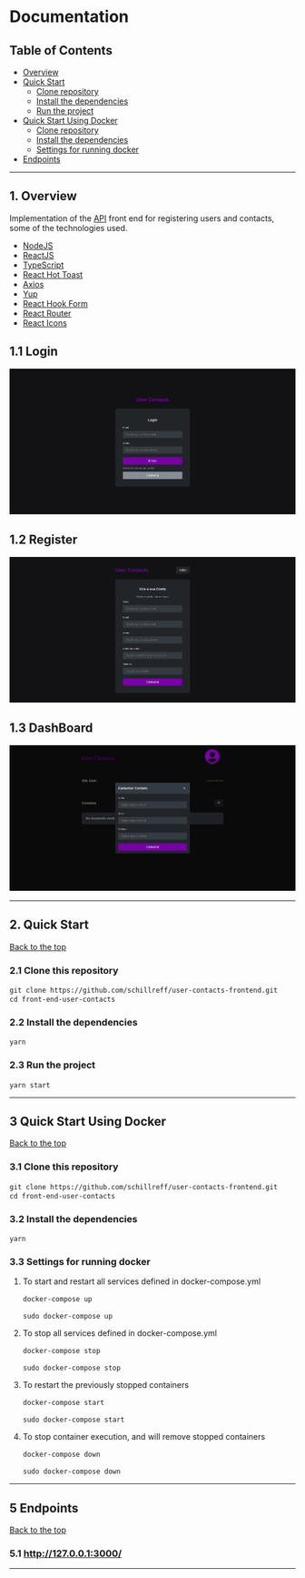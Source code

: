# Documentation

## Table of Contents

- [Overview](#1-overview)
- [Quick Start](#2-quick-start)
  - [Clone repository](#21-clone-this-repository)
  - [Install the dependencies](#22-install-the-dependencies)
  - [Run the project](#23-run-the-project)
- [Quick Start Using Docker](#3-quick-start-using-docker)
  - [Clone repository](#31-clone-this-repository)
  - [Install the dependencies](#32-install-the-dependencies)
  - [Settings for running docker](#33-settings-for-running-docker)
- [Endpoints](#5-endpoints)

---

## 1. Overview

 Implementation of the [API](https://github.com/schillreff/user-contacts-backend.git) front end for registering users and contacts, some of the technologies used.

- [NodeJS](https://nodejs.org/en/)
- [ReactJS](https://pt-br.reactjs.org/)
- [TypeScript](https://www.typescriptlang.org/)
- [React Hot Toast](https://react-hot-toast.com/)
- [Axios](https://axios-http.com/ptbr/)
- [Yup](https://www.npmjs.com/package/yup)
- [React Hook Form](https://react-hook-form.com/)
- [React Router](https://reactrouter.com/en/main)
- [React Icons](https://react-icons.github.io/react-icons/)

## 1.1 Login

!["Imagem login page"](website_images/login.png)

## 1.2 Register

!["Imagem register page"](website_images/register.png)

## 1.3 DashBoard

!["Imagem register page"](website_images/dashboard.png)

---

## 2. Quick Start

[Back to the top](#table-of-contents)

### 2.1 Clone this repository

```shell
git clone https://github.com/schillreff/user-contacts-frontend.git
cd front-end-user-contacts
```

### 2.2 Install the dependencies

```shell
yarn
```

### 2.3 Run the project

```shell
yarn start
```

---

## 3 Quick Start Using Docker

[Back to the top](#table-of-contents)

### 3.1 Clone this repository

```shell
git clone https://github.com/schillreff/user-contacts-frontend.git
cd front-end-user-contacts
```

### 3.2 Install the dependencies

```shell
yarn
```

### 3.3 Settings for running docker

1. To start and restart all services defined in docker-compose.yml

    ```shell
    docker-compose up
    ```

    ```shell
    sudo docker-compose up
    ```

2. To stop all services defined in docker-compose.yml

    ```shell
    docker-compose stop
    ```

    ```shell
    sudo docker-compose stop
    ```

3. To restart the previously stopped containers

    ```shell
    docker-compose start
    ```

    ```shell
    sudo docker-compose start
    ```

4. To stop container execution, and will remove stopped containers

    ```shell
    docker-compose down
    ```

    ```shell
    sudo docker-compose down
    ```

---

## 5 Endpoints

[Back to the top](#table-of-contents)

### 5.1 <http://127.0.0.1:3000/>

---
